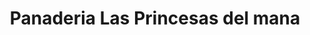 ---
title: "Panaderia Las Princesas del mana"
url: /chima/panaderia-las-princesas-del-mana/
shop: panadería
---